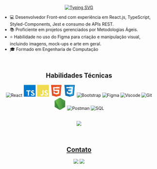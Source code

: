<div align="center">

[![Typing SVG](https://readme-typing-svg.demolab.com?font=Fira+Code&pause=1000&center=true&random=false&width=435&lines=Ol%C3%A1%2C+eu+sou+o+Lucas;Desenvolvedor+Front-End)](https://git.io/typing-svg)

</div>

- 💻 Desenvolvedor Front-end com experiência em React.js, TypeScript, Styled-Components, Jest e consumo de APIs REST.
- 📚 Proficiente em projetos gerenciados por Metodologias Ágeis.
- ⭐ Habilidade no uso do Figma para criação e manipulação visual, incluindo imagens, mock-ups e arte em geral.
- 🎓 Formado em Engenharia de Computação

<br/> 

<div align="center">
<h2>Habilidades Técnicas</h2>
<img  alt="React" height="40" width="40" src="https://cdn.jsdelivr.net/gh/devicons/devicon/icons/react/react-original.svg" />
<img  alt="Ts" height="40" width="40" src="https://raw.githubusercontent.com/devicons/devicon/master/icons/typescript/typescript-plain.svg">
<img  alt="Js" height="40" width="40" src="https://raw.githubusercontent.com/devicons/devicon/master/icons/javascript/javascript-plain.svg">
<img  alt="HTML" height="40" width="40" src="https://raw.githubusercontent.com/devicons/devicon/master/icons/html5/html5-original.svg">
<img  alt="CSS" height="40" width="40" src="https://raw.githubusercontent.com/devicons/devicon/master/icons/css3/css3-original.svg">
<img  alt="Bootstrap" height="40" width="40" src="https://cdn.jsdelivr.net/gh/devicons/devicon/icons/bootstrap/bootstrap-original.svg" />
<img  alt="Figma" height="40" width="40" src="https://cdn.jsdelivr.net/gh/devicons/devicon/icons/figma/figma-original.svg" />
<img  alt="Vscode" height="40" width="40" src="https://cdn.jsdelivr.net/gh/devicons/devicon/icons/vscode/vscode-original.svg" />
<img  alt="Git" height="40" width="40" src="https://cdn.jsdelivr.net/gh/devicons/devicon/icons/git/git-original.svg" />
<img  alt="NodeJs" height="40" width="40" src="https://raw.githubusercontent.com/devicons/devicon/master/icons/nodejs/nodejs-original.svg">
<img  alt="Postman" height="40" width="40" src="https://www.vectorlogo.zone/logos/getpostman/getpostman-icon.svg"/> 
<img  alt="SQL" height="40" width="40" src="https://www.svgrepo.com/show/331760/sql-database-generic.svg" />
</div>

<br/> 
<br/> 

<div align="center">
  <a href="https://github.com/INTLPiva">
  <img height="180em" src="https://github-readme-stats.vercel.app/api/top-langs/?username=INTLPiva&layout=compact&langs_count=7&theme=dracula"/>
</div>

<br/> 
<br/> 

<div align="center">
  <h2>Contato</h2>
  <a href="https://www.linkedin.com/in/lucas-piva-oliveira/" target="_blank"><img src="https://img.shields.io/badge/-LinkedIn-%230077B5?style=for-the-badge&logo=linkedin&logoColor=white" target="_blank"></a> 
  <a href = "mailto:lucas.piva@gec.inatel.br"><img src="https://img.shields.io/badge/Microsoft_Outlook-0078D4?style=for-the-badge&logo=microsoft-outlook&logoColor=white" target="_blank"></a>
</div> 
</div> 
